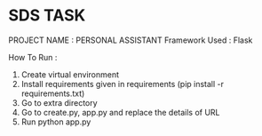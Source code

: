 # SDS TASK
PROJECT NAME : PERSONAL ASSISTANT
Framework Used : Flask

How To Run :
1. Create virtual environment
2. Install requirements given in requirements (pip install -r requirements.txt)
3. Go to extra directory
4. Go to create.py, app.py and replace the details of URL
5. Run python app.py
